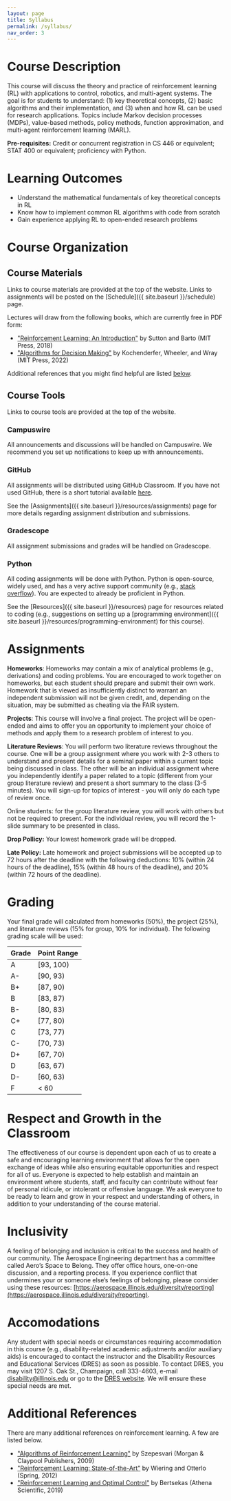 ```yaml
---
layout: page
title: Syllabus
permalink: /syllabus/
nav_order: 3
---
```


# Course Description

This course will discuss the theory and practice of reinforcement learning (RL) with applications to control, robotics, and multi-agent systems. The goal is for students to understand: (1) key theoretical concepts, (2) basic algorithms and their implementation, and (3) when and how RL can be used for research applications. Topics include Markov decision processes (MDPs), value-based methods, policy methods, function approximation, and multi-agent reinforcement learning (MARL).

**Pre-requisites:** Credit or concurrent registration in CS 446 or equivalent; STAT 400 or equivalent; proficiency with Python.

# Learning Outcomes

- Understand the mathematical fundamentals of key theoretical concepts in RL
- Know how to implement common RL algorithms with code from scratch
- Gain experience applying RL to open-ended research problems

# Course Organization

## Course Materials

Links to course materials are provided at the top of the website. Links to assignments will be posted on the [Schedule]({{ site.baseurl }}/schedule) page.

Lectures will draw from the following books, which are currently free in PDF form:
- ["Reinforcement Learning: An Introduction"](http://www.incompleteideas.net/book/the-book-2nd.html) by Sutton and Barto (MIT Press, 2018)
- ["Algorithms for Decision Making"](https://algorithmsbook.com/#) by Kochenderfer, Wheeler, and Wray (MIT Press, 2022)

Additional references that you might find helpful are listed [below](#additional-references).

## Course Tools

Links to course tools are provided at the top of the website.

### Campuswire

All announcements and discussions will be handled on Campuswire. We recommend you set up notifications to keep up with announcements.

### GitHub

All assignments will be distributed using GitHub Classroom. If you have not used GitHub, there is a short tutorial available [here](https://github.com/skills/introduction-to-github).

See the [Assignments]({{ site.baseurl }}/resources/assignments) page for more details regarding assignment distribution and submissions.

### Gradescope

All assignment submissions and grades will be handled on Gradescope.

### Python

All coding assignments will be done with Python. Python is open-source, widely used, and has a very active support community (e.g., [stack overflow](https://stackoverflow.com/)). You are expected to already be proficient in Python.

See the [Resources]({{ site.baseurl }}/resources) page for resources related to coding (e.g., suggestions on setting up a [programming environment]({{ site.baseurl }}/resources/programming-environment) for this course).

# Assignments

**Homeworks**: Homeworks may contain a mix of analytical problems (e.g., derivations) and coding problems. You are encouraged to work together on homeworks, but each student should prepare and submit their own work. Homework that is viewed as insufficiently distinct to warrant an independent submission will not be given credit, and, depending on the situation, may be submitted as cheating via the FAIR system.

**Projects**: This course will involve a final project. The project will be open-ended and aims to offer you an opportunity to implement your choice of methods and apply them to a research problem of interest to you.

**Literature Reviews**: You will perform two literature reviews throughout the course. One will be a group assignment where you work with 2-3 others to understand and present details for a seminal paper within a current topic being discussed in class. The other will be an individual assignment where you independently identify a paper related to a topic (different from your group literature review) and present a short summary to the class (3-5 minutes). You will sign-up for topics of interest - you will only do each type of review once.

Online students: for the group literature review, you will work with others but not be required to present. For the individual review, you will record the 1-slide summary to be presented in class.

**Drop Pollicy:** Your lowest homework grade will be dropped.

**Late Policy:** Late homework and project submissions will be accepted up to 72 hours after the deadline with the following deductions: 10% (within 24 hours of the deadline), 15% (within 48 hours of the deadline), and 20% (within 72 hours of the deadline).

# Grading

Your final grade will calculated from homeworks (50%), the project (25%), and literature reviews (15% for group, 10% for individual). The following grading scale will be used:

| Grade | Point Range |
| --- | --- |
| A | [93, 100) |
| A- | [90, 93) |
| B+ | [87, 90) |
| B | [83, 87) |
| B- | [80, 83) |
| C+ | [77, 80) |
| C | [73, 77) |
| C- | [70, 73) |
| D+ | [67, 70) |
| D | [63, 67) |
| D- | [60, 63) |
| F | < 60 |

# Respect and Growth in the Classroom

The effectiveness of our course is dependent upon each of us to create a safe and encouraging learning environment that allows for the open exchange of ideas while also ensuring equitable opportunities and respect for all of us. Everyone is expected to help establish and maintain an environment where students, staff, and faculty can contribute without fear of personal ridicule, or intolerant or offensive language. We ask everyone to be ready to learn and grow in your respect and understanding of others, in addition to your understanding of the course material.

# Inclusivity

A feeling of belonging and inclusion is critical to the success and health of our community. The Aerospace Engineering department has a committee called Aero’s Space to Belong. They offer office hours, one-on-one discussion, and a reporting process. If you experience conflict that undermines your or someone else’s feelings of belonging, please consider using these resources: [https://aerospace.illinois.edu/diversity/reporting](https://aerospace.illinois.edu/diversity/reporting).

# Accomodations

Any student with special needs or circumstances requiring accommodation in this course (e.g., disability-related academic adjustments and/or auxiliary aids) is encouraged to contact the instructor and the Disability Resources and Educational Services (DRES) as soon as possible. To contact DRES, you may visit 1207 S. Oak St., Champaign, call 333-4603, e-mail disability@illinois.edu or go to the [DRES website](https://www.disability.illinois.edu/). We will ensure these special needs are met.

# Additional References

There are many additional references on reinforcement learning. A few are listed below.

- ["Algorithms of Reinforcement Learning"](https://sites.ualberta.ca/~szepesva/rlbook.html) by Szepesvari (Morgan & Claypool Publishers, 2009)
- ["Reinforcement Learning: State-of-the-Art"](https://link.springer.com/book/10.1007/978-3-642-27645-3) by Wiering and Otterlo (Spring, 2012)
- ["Reinforcement Learning and Optimal Control"](http://www.athenasc.com/rlbook_athena.html) by Bertsekas (Athena Scientific, 2019)